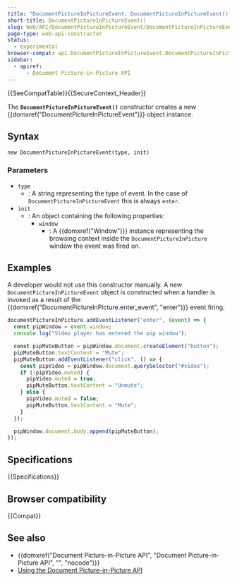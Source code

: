 ```yaml
---
title: "DocumentPictureInPictureEvent: DocumentPictureInPictureEvent() constructor"
short-title: DocumentPictureInPictureEvent()
slug: Web/API/DocumentPictureInPictureEvent/DocumentPictureInPictureEvent
page-type: web-api-constructor
status:
  - experimental
browser-compat: api.DocumentPictureInPictureEvent.DocumentPictureInPictureEvent
sidebar:
  - apiref:
      - Document Picture-in-Picture API
---
```


{{SeeCompatTable}}{{SecureContext_Header}}

The **`DocumentPictureInPictureEvent()`** constructor creates a new
{{domxref("DocumentPictureInPictureEvent")}} object instance.

## Syntax

```js-nolint
new DocumentPictureInPictureEvent(type, init)
```

### Parameters

- `type`
  - : A string representing the type of event. In the case of `DocumentPictureInPictureEvent` this is always `enter`.
- `init`
  - : An object containing the following properties:
    - `window`
      - : A {{domxref("Window")}} instance representing the browsing context inside the `DocumentPictureInPicture` window the event was fired on.

## Examples

A developer would not use this constructor manually. A new `DocumentPictureInPictureEvent` object is constructed when a handler is invoked as a result of the {{domxref("DocumentPictureInPicture.enter_event", "enter")}} event firing.

```js
documentPictureInPicture.addEventListener("enter", (event) => {
  const pipWindow = event.window;
  console.log("Video player has entered the pip window");

  const pipMuteButton = pipWindow.document.createElement("button");
  pipMuteButton.textContent = "Mute";
  pipMuteButton.addEventListener("click", () => {
    const pipVideo = pipWindow.document.querySelector("#video");
    if (!pipVideo.muted) {
      pipVideo.muted = true;
      pipMuteButton.textContent = "Unmute";
    } else {
      pipVideo.muted = false;
      pipMuteButton.textContent = "Mute";
    }
  });

  pipWindow.document.body.append(pipMuteButton);
});
```

## Specifications

{{Specifications}}

## Browser compatibility

{{Compat}}

## See also

- {{domxref("Document Picture-in-Picture API", "Document Picture-in-Picture API", "", "nocode")}}
- [Using the Document Picture-in-Picture API](/en-US/docs/Web/API/Document_Picture-in-Picture_API/Using)

